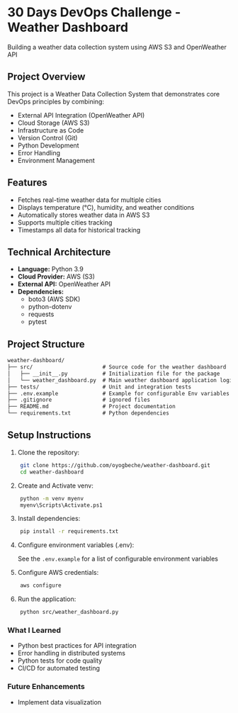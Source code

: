 # 30 Days DevOps Challenge - Weather Dashboard

Building a weather data collection system using AWS S3 and OpenWeather API

## Project Overview
This project is a Weather Data Collection System that demonstrates core DevOps principles by combining:
- External API Integration (OpenWeather API)
- Cloud Storage (AWS S3)
- Infrastructure as Code
- Version Control (Git)
- Python Development
- Error Handling
- Environment Management

## Features
- Fetches real-time weather data for multiple cities
- Displays temperature (°C), humidity, and weather conditions
- Automatically stores weather data in AWS S3
- Supports multiple cities tracking
- Timestamps all data for historical tracking

## Technical Architecture
- **Language:** Python 3.9
- **Cloud Provider:** AWS (S3)
- **External API:** OpenWeather API
- **Dependencies:** 
  - boto3 (AWS SDK)
  - python-dotenv
  - requests
  - pytest

## Project Structure
```markdown
weather-dashboard/
├── src/                      # Source code for the weather dashboard
│   ├── __init__.py           # Initialization file for the package
│   └── weather_dashboard.py  # Main weather dashboard application logic
├── tests/                    # Unit and integration tests
├── .env.example              # Example for configurable Env variables
├── .gitignore                # ignored files
├── README.md                 # Project documentation
└── requirements.txt          # Python dependencies
```

## Setup Instructions
1. Clone the repository:
```bash
    git clone https://github.com/oyogbeche/weather-dashboard.git
    cd weather-dashboard
```

2. Create and Activate venv:
```bash
    python -m venv myenv
    myenv\Scripts\Activate.ps1
```


3. Install dependencies:
```bash
    pip install -r requirements.txt
```

4. Configure environment variables (.env):

    See the `.env.example` for a list of configurable environment variables

5. Configure AWS credentials:
```bash
    aws configure
```
6. Run the application:
```bash
    python src/weather_dashboard.py
```
### What I Learned
- Python best practices for API integration
- Error handling in distributed systems
- Python tests for code quality
- CI/CD for automated testing


### Future Enhancements
- Implement data visualization